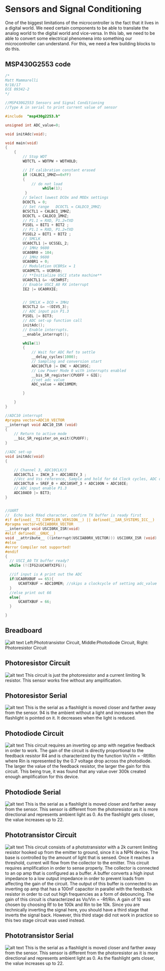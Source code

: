 # Sensors and Signal Conditioning
One of the biggest limitations of the microcontroller is the fact that it lives in a digital world. We need certain components to be able to translate the analog world to the digital world and vice-versa. In this lab, we need to be able to convert some electrical phenomena into something our microcontroller can understand. For this, we need a few building blocks to do this.

## MSP430G2553 code
```c
/*
Matt Mammarelli
9/18/17
ECE 09342-2
*/

//MSP430G2553 Sensors and Signal Conditioning
//Type A in serial to print current value of sensor

#include  "msp430g2253.h"

unsigned int ADC_value=0;

void initAdc(void);

void main(void)
{
    {
        // Stop WDT
        WDTCTL = WDTPW + WDTHOLD;

        // If calibration constant erased
        if (CALBC1_1MHZ==0xFF)
        {
            // do not load
                 while(1);
         }
        // Select lowest DCOx and MODx settings
        DCOCTL = 0;
        // Set range   DCOCTL = CALDCO_1MHZ;
        BCSCTL1 = CALBC1_1MHZ;
        DCOCTL = CALDCO_1MHZ;
        // P1.1 = RXD, P1.2=TXD
        P1SEL = BIT1 + BIT2 ;
        // P1.1 = RXD, P1.2=TXD
        P1SEL2 = BIT1 + BIT2 ;
        // SMCLK
        UCA0CTL1 |= UCSSEL_2;
        // 1MHz 9600
        UCA0BR0 = 104;
        // 1MHz 9600
        UCA0BR1 = 0;
        // Modulation UCBRSx = 1
        UCA0MCTL = UCBRS0;
        // **Initialize USCI state machine**
        UCA0CTL1 &= ~UCSWRST;
        // Enable USCI_A0 RX interrupt
        IE2 |= UCA0RXIE;


        // SMCLK = DCO = 1MHz
        BCSCTL2 &= ~(DIVS_3);
        // ADC input pin P1.3
        P1SEL |= BIT3;
        // ADC set-up function call
        initAdc();
        // Enable interrupts.
        __enable_interrupt();

        while(1)
        {
            // Wait for ADC Ref to settle
            __delay_cycles(1000);
            // Sampling and conversion start
            ADC10CTL0 |= ENC + ADC10SC;
            // Low Power Mode 0 with interrupts enabled
            __bis_SR_register(CPUOFF + GIE);
            //set adc value
            ADC_value = ADC10MEM;

        }

    }
}

//ADC10 interrupt
#pragma vector=ADC10_VECTOR
__interrupt void ADC10_ISR (void)
{
    // Return to active mode
    __bic_SR_register_on_exit(CPUOFF);
}

//ADC set-up
void initAdc(void)
{

    // Channel 3, ADC10CLK/3
    ADC10CTL1 = INCH_3 + ADC10DIV_3 ;
    //Vcc and Vss reference, Sample and hold for 64 Clock cycles, ADC on, ADC interrupt enable
    ADC10CTL0 = SREF_0 + ADC10SHT_3 + ADC10ON + ADC10IE;
    // ADC input enable P1.3
    ADC10AE0 |= BIT3;
}


//UART
//  Echo back RXed character, confirm TX buffer is ready first
#if defined(__TI_COMPILER_VERSION__) || defined(__IAR_SYSTEMS_ICC__)
#pragma vector=USCIAB0RX_VECTOR
__interrupt void USCI0RX_ISR(void)
#elif defined(__GNUC__)
void __attribute__ ((interrupt(USCIAB0RX_VECTOR))) USCI0RX_ISR (void)
#else
#error Compiler not supported!
#endif
{
  // USCI_A0 TX buffer ready?
  while (!(IFG2&UCA0TXIFG));

  //if input is A print out the ADC
  if(UCA0RXBUF == 65){
      UCA0TXBUF = ADC10MEM; //skips a clockcycle of setting adc_value
  }
  //else print out 66 
  else{
      UCA0TXBUF = 66;
  }

}
```

## Breadboard
![alt text](images/breadboard.JPG "breadboard")
Left:Phototransistor Circuit, Middle:Photodiode Circuit, Right: Photoresistor Circuit

## Photoresistor Circuit
![alt text](images/photoresistor.png "Photoresistor")
This circuit is just the photoresistor and a current limiting 1k resistor.
This sensor works fine without any amplification.

## Photoresistor Serial
![alt text](images/photoresistorSerial.png "PhotoresistorSerial")
This is the serial as a flashlight is moved closer and farther away from the sensor.
94 is the ambient without a light and increases when the flashlight is pointed on it.
It decreases when the light is reduced.

## Photodiode Circuit
![alt text](images/photodiode.png "Photodiode")
This circuit requires an inverting op amp with negative feedback in order to work.
The gain of the circuit is directly proportional to the feedback resistor R4 and is characterized by the 
function Vo/Vin = -Rf/Rin where Rin is represented by the 0.7 voltage drop across the photodiode.
The larger the value of the feedback resistor, the larger the gain for this circuit. This being true,
it was found that any value over 300k created enough amplification for this device.

## Photodiode Serial
![alt text](images/photodiodeSerial.png "PhotodiodeSerial")
This is the serial as a flashlight is moved closer and farther away from the sensor. 
This sensor is different from the photoresistor as it is more directional and represents ambient light as 0.
As the flashlight gets closer, the value increases up to 22.

## Phototransistor Circuit
![alt text](images/phototransistor.png "Phototransistor")
This circuit consists of a phototransistor with a 2k current limiting resistor hooked up from the emitter to ground,
since it is a NPN device. The base is controlled by the amount of light that is sensed. Once it 
reaches a threshold, current will flow from the collector to the emitter. This circuit requires 
amplification in order to sense properly. The collector is connected to an op amp 
that is configured as a buffer. A buffer converts a high input impedance to a low output
impedance in order to prevent loads from affecting the gain of the circuit.
The output of this buffer is connected to an inverting op amp that has a 100nF capacitor
in parallel with the feedback resistor in order to cut out high frequencies as a form of debouncing.
The gain of this circuit is characterized as Vo/Vin = -Rf/Rin. A gain of 10 was chosen by choosing
Rf to be 100k and Rin to be 10k. Since you are technically inverting the signal here, you should have a third
stage that inverts the signal back. However, this third stage did not work in practice so this two stage circuit was used instead. 

## Phototransistor Serial
![alt text](images/phototransistorSerial.png "PhototransistorSerial")
This is the serial as a flashlight is moved closer and farther away from the sensor. 
This sensor is different from the photoresistor as it is more directional and represents ambient light as 0.
As the flashlight gets closer, the value increases up to 22.